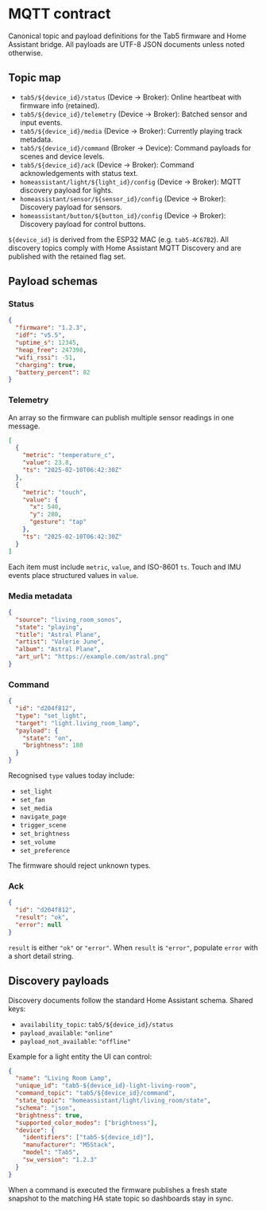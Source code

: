 # MQTT contract

Canonical topic and payload definitions for the Tab5 firmware and Home Assistant bridge.
All payloads are UTF-8 JSON documents unless noted otherwise.

## Topic map

- `tab5/${device_id}/status` (Device → Broker): Online heartbeat with firmware info (retained).
- `tab5/${device_id}/telemetry` (Device → Broker): Batched sensor and input events.
- `tab5/${device_id}/media` (Device → Broker): Currently playing track metadata.
- `tab5/${device_id}/command` (Broker → Device): Command payloads for scenes and device levels.
- `tab5/${device_id}/ack` (Device → Broker): Command acknowledgements with status text.
- `homeassistant/light/${light_id}/config` (Device → Broker): MQTT discovery payload for lights.
- `homeassistant/sensor/${sensor_id}/config` (Device → Broker): Discovery payload for sensors.
- `homeassistant/button/${button_id}/config` (Device → Broker):
  Discovery payload for control buttons.

`${device_id}` is derived from the ESP32 MAC (e.g. `tab5-AC67B2`). All discovery topics comply with
Home Assistant MQTT Discovery and are published with the retained flag set.

## Payload schemas

### Status

```json
{
  "firmware": "1.2.3",
  "idf": "v5.5",
  "uptime_s": 12345,
  "heap_free": 247398,
  "wifi_rssi": -51,
  "charging": true,
  "battery_percent": 82
}
```

### Telemetry

An array so the firmware can publish multiple sensor readings in one message.

```json
[
  {
    "metric": "temperature_c",
    "value": 23.8,
    "ts": "2025-02-10T06:42:30Z"
  },
  {
    "metric": "touch",
    "value": {
      "x": 540,
      "y": 280,
      "gesture": "tap"
    },
    "ts": "2025-02-10T06:42:30Z"
  }
]
```

Each item must include `metric`, `value`, and ISO-8601 `ts`. Touch and IMU events place structured
values in `value`.

### Media metadata

```json
{
  "source": "living_room_sonos",
  "state": "playing",
  "title": "Astral Plane",
  "artist": "Valerie June",
  "album": "Astral Plane",
  "art_url": "https://example.com/astral.png"
}
```

### Command

```json
{
  "id": "d204f812",
  "type": "set_light",
  "target": "light.living_room_lamp",
  "payload": {
    "state": "on",
    "brightness": 180
  }
}
```

Recognised `type` values today include:

- `set_light`
- `set_fan`
- `set_media`
- `navigate_page`
- `trigger_scene`
- `set_brightness`
- `set_volume`
- `set_preference`

The firmware should reject unknown types.

### Ack

```json
{
  "id": "d204f812",
  "result": "ok",
  "error": null
}
```

`result` is either `"ok"` or `"error"`. When `result` is `"error"`, populate `error` with a short
detail string.

## Discovery payloads

Discovery documents follow the standard Home Assistant schema. Shared keys:

- `availability_topic`: `tab5/${device_id}/status`
- `payload_available`: `"online"`
- `payload_not_available`: `"offline"`

Example for a light entity the UI can control:

```json
{
  "name": "Living Room Lamp",
  "unique_id": "tab5-${device_id}-light-living-room",
  "command_topic": "tab5/${device_id}/command",
  "state_topic": "homeassistant/light/living_room/state",
  "schema": "json",
  "brightness": true,
  "supported_color_modes": ["brightness"],
  "device": {
    "identifiers": ["tab5-${device_id}"],
    "manufacturer": "M5Stack",
    "model": "Tab5",
    "sw_version": "1.2.3"
  }
}
```

When a command is executed the firmware publishes a fresh state snapshot to the matching HA state
topic so dashboards stay in sync.

